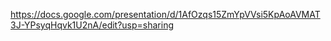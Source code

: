 https://docs.google.com/presentation/d/1AfOzqs15ZmYpVVsi5KpAoAVMAT3J-YPsyqHqvk1U2nA/edit?usp=sharing
